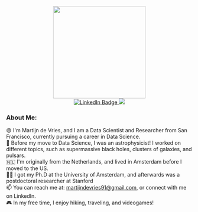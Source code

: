 <div id="header" align="center">
  <img src="https://media.giphy.com/media/mCRJDo24UvJMA/giphy.gif" width="250"/>
</div>

<div id="badges" align="center">
    <a href="https://www.linkedin.com/in/mn-devries/">
    <img src="https://img.shields.io/badge/LinkedIn-blue?style=for-the-badge&logo=linkedin&logoColor=white" alt="LinkedIn Badge"/> </a>
 <a href="https://scholar.google.com/citations?user=35oZiycAAAAJ&hl=en">
   <img src="https://img.shields.io/badge/Google_Scholar-4285F4?style=for-the-badge&logo=google-scholar&logoColor=white"/> </a>
</div>

### About Me:

😄 I'm Martijn de Vries, and I am a Data Scientist and Researcher from San Francisco, currently pursuing a career in Data Science. <br>
🔭 Before my move to Data Science, I was an astrophysicist! I worked on different topics, such as supermassive black holes, clusters of galaxies, and pulsars. <br>
🇳🇱 I'm originally from the Netherlands, and lived in Amsterdam before I moved to the US. <br>
👨‍🎓 I got my Ph.D at the University of Amsterdam, and afterwards was a postdoctoral researcher at Stanford <br>
📫 You can reach me at: martijndevries91@gmail.com, or connect with me on LinkedIn. <br>
🎮 In my free time, I enjoy hiking, traveling, and videogames! <br>

<!--
**martijndevries/martijndevries** is a ✨ _special_ ✨ repository because its `README.md` (this file) appears on your GitHub profile.

Here are some ideas to get you started:

- 🔭 I’m currently working on ...
- 🌱 I’m currently learning ...
- 👯 I’m looking to collaborate on ...
- 🤔 I’m looking for help with ...
- 💬 Ask me about ...
- 📫 How to reach me: ...
- 😄 Pronouns: ...
- ⚡ Fun fact: ...
-->
